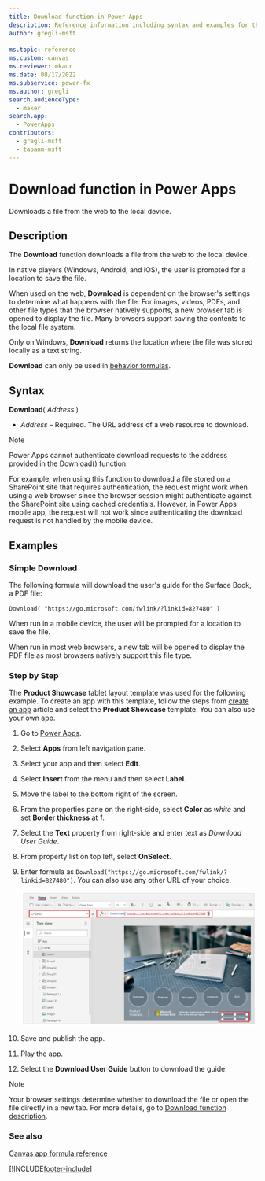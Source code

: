 ```yaml
---
title: Download function in Power Apps
description: Reference information including syntax and examples for the Download function in Power Apps.
author: gregli-msft

ms.topic: reference
ms.custom: canvas
ms.reviewer: mkaur
ms.date: 08/17/2022
ms.subservice: power-fx
ms.author: gregli
search.audienceType:
  - maker
search.app:
  - PowerApps
contributors:
  - gregli-msft
  - tapanm-msft
---
```


# Download function in Power Apps

Downloads a file from the web to the local device.

## Description

The **Download** function downloads a file from the web to the local device.

In native players (Windows, Android, and iOS), the user is prompted for a location to save the file.

When used on the web, **Download** is dependent on the browser's settings to determine what happens with the file. For images, videos, PDFs, and other file types that the browser natively supports, a new browser tab is opened to display the file. Many browsers support saving the contents to the local file system.

Only on Windows, **Download** returns the location where the file was stored locally as a text string.

**Download** can only be used in [behavior formulas](/power-apps/maker/canvas-apps/working-with-formulas-in-depth).

## Syntax

**Download**( _Address_ )

- _Address_ – Required. The URL address of a web resource to download.

> [!NOTE]
> Power Apps cannot authenticate download requests to the address provided in the Download() function.
>
> For example, when using this function to download a file stored on a SharePoint site that requires authentication, the request might work when using a web browser since the browser session might authenticate against the SharePoint site using cached credentials. However, in Power Apps mobile app, the request will not work since authenticating the download request is not handled by the mobile device.


## Examples

### Simple Download

The following formula will download the user's guide for the Surface Book, a PDF file:

```powerapps-dot
Download( "https://go.microsoft.com/fwlink/?linkid=827480" )
```

When run in a mobile device, the user will be prompted for a location to save the file.

When run in most web browsers, a new tab will be opened to display the PDF file as most browsers natively support this file type.

### Step by Step

The **Product Showcase** tablet layout template was used for the following example. To create an app with this template, follow the steps from [create an app](/power-apps/maker/canvas-apps/get-started-test-drive) article and select the **Product Showcase** template. You can also use your own app.

1. Go to [Power Apps](https://make.powerapps.com).
1. Select **Apps** from left navigation pane.
1. Select your app and then select **Edit**.
1. Select **Insert** from the menu and then select **Label**.
1. Move the label to the bottom right of the screen.
1. From the properties pane on the right-side, select **Color** as _white_ and set **Border thickness** at _1_.
1. Select the **Text** property from right-side and enter text as _Download User Guide_.
1. From property list on top left, select **OnSelect**.
1. Enter formula as `Download("https://go.microsoft.com/fwlink/?linkid=827480")`. You can also use any other URL of your choice.

   ![Download example.](media/function-download/download-example-onselect.png "Download example")

1. Save and publish the app.
1. Play the app.
1. Select the **Download User Guide** button to download the guide.

> [!NOTE]
> Your browser settings determine whether to download the file or open the file directly in a new tab. For more details, go to [Download function description](#description).

### See also

[Canvas app formula reference](/power-apps/maker/canvas-apps/formula-reference)

[!INCLUDE[footer-include](../../includes/footer-banner.md)]
